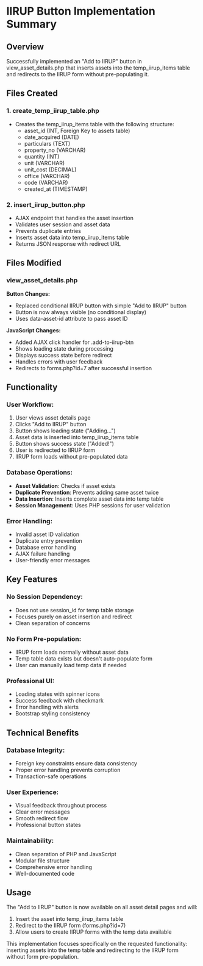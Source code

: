 # IIRUP Button Implementation Summary

## Overview
Successfully implemented an "Add to IIRUP" button in view_asset_details.php that inserts assets into the temp_iirup_items table and redirects to the IIRUP form without pre-populating it.

## Files Created

### 1. create_temp_iirup_table.php
- Creates the temp_iirup_items table with the following structure:
  - asset_id (INT, Foreign Key to assets table)
  - date_acquired (DATE)
  - particulars (TEXT)
  - property_no (VARCHAR)
  - quantity (INT)
  - unit (VARCHAR)
  - unit_cost (DECIMAL)
  - office (VARCHAR)
  - code (VARCHAR)
  - created_at (TIMESTAMP)

### 2. insert_iirup_button.php
- AJAX endpoint that handles the asset insertion
- Validates user session and asset data
- Prevents duplicate entries
- Inserts asset data into temp_iirup_items table
- Returns JSON response with redirect URL

## Files Modified

### view_asset_details.php
**Button Changes:**
- Replaced conditional IIRUP button with simple "Add to IIRUP" button
- Button is now always visible (no conditional display)
- Uses data-asset-id attribute to pass asset ID

**JavaScript Changes:**
- Added AJAX click handler for .add-to-iirup-btn
- Shows loading state during processing
- Displays success state before redirect
- Handles errors with user feedback
- Redirects to forms.php?id=7 after successful insertion

## Functionality

### User Workflow:
1. User views asset details page
2. Clicks "Add to IIRUP" button
3. Button shows loading state ("Adding...")
4. Asset data is inserted into temp_iirup_items table
5. Button shows success state ("Added!")
6. User is redirected to IIRUP form
7. IIRUP form loads without pre-populated data

### Database Operations:
- **Asset Validation**: Checks if asset exists
- **Duplicate Prevention**: Prevents adding same asset twice
- **Data Insertion**: Inserts complete asset data into temp table
- **Session Management**: Uses PHP sessions for user validation

### Error Handling:
- Invalid asset ID validation
- Duplicate entry prevention
- Database error handling
- AJAX failure handling
- User-friendly error messages

## Key Features

### No Session Dependency:
- Does not use session_id for temp table storage
- Focuses purely on asset insertion and redirect
- Clean separation of concerns

### No Form Pre-population:
- IIRUP form loads normally without asset data
- Temp table data exists but doesn't auto-populate form
- User can manually load temp data if needed

### Professional UI:
- Loading states with spinner icons
- Success feedback with checkmark
- Error handling with alerts
- Bootstrap styling consistency

## Technical Benefits

### Database Integrity:
- Foreign key constraints ensure data consistency
- Proper error handling prevents corruption
- Transaction-safe operations

### User Experience:
- Visual feedback throughout process
- Clear error messages
- Smooth redirect flow
- Professional button states

### Maintainability:
- Clean separation of PHP and JavaScript
- Modular file structure
- Comprehensive error handling
- Well-documented code

## Usage
The "Add to IIRUP" button is now available on all asset detail pages and will:
1. Insert the asset into temp_iirup_items table
2. Redirect to the IIRUP form (forms.php?id=7)
3. Allow users to create IIRUP forms with the temp data available

This implementation focuses specifically on the requested functionality: inserting assets into the temp table and redirecting to the IIRUP form without form pre-population.
